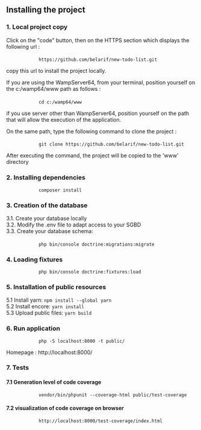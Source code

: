## Installing the project
### 1.  Local project copy
Click on the "code" button, then on the HTTPS section which displays the following url :
####
                https://github.com/belarif/new-todo-list.git 

copy this url to install the project locally.

If you are using the WampServer64, from your terminal, position yourself on the c:/wamp64/www path as follows :
####
                cd c:/wamp64/www
if you use server other than WampServer64, position yourself on the path that will allow the execution of the application.

On the same path, type the following command to clone the project :
####
                git clone https://github.com/belarif/new-todo-list.git

After executing the command, the project will be copied to the 'www' directory

### 2.  Installing dependencies
                composer install

### 3.  Creation of the database
3.1. Create your database locally   
3.2. Modify the .env file to adapt access to your SGBD  
3.3. Create your database schema:
####
                php bin/console doctrine:migrations:migrate

### 4.  Loading fixtures
                php bin/console doctrine:fixtures:load

### 5.  Installation of public resources
5.1 Install yarn: `npm install --global yarn`   
5.2 Install encore: `yarn install`  
5.3 Upload public files: `yarn build`

### 6.  Run application
                php -S localhost:8000 -t public/

Homepage : http://localhost:8000/

### 7.  Tests

#### 7.1    Generation level of code coverage
                vendor/bin/phpunit --coverage-html public/test-coverage

#### 7.2    visualization of code coverage on browser
                http://localhost:8000/test-coverage/index.html

